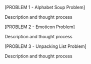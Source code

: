 [PROBLEM 1 - Alphabet Soup Problem]

Description and thought process



[PROBLEM 2 - Emoticon Problem]

Description and thought process



[PROBLEM 3 - Unpacking List Problem]

Description and thought process


